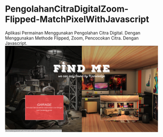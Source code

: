 # PengolahanCitraDigitalZoom-Flipped-MatchPixelWithJavascript
Aplikasi Permainan Menggunakan Pengolahan Citra Digital. 
Dengan Menggunakan Methode Flipped, Zoom, Pencocokan Citra. Dengan Javascript.
![Simulator](https://github.com/ayyuoeb69/PengolahanCitraDigitalZoom-Flipped-MatchPixelWithJavascript/blob/master/Screenshot_2018-12-06_11-21-56.png)
